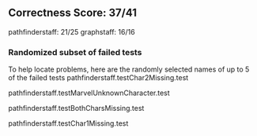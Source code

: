 ## Correctness Score: 37/41
pathfinderstaff: 21/25
graphstaff: 16/16

### Randomized subset of failed tests
To help locate problems, here are the randomly selected names
of up to 5 of the failed tests
pathfinderstaff.testChar2Missing.test

pathfinderstaff.testMarvelUnknownCharacter.test

pathfinderstaff.testBothCharsMissing.test

pathfinderstaff.testChar1Missing.test

